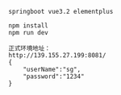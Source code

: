 ```
springboot vue3.2 elementplus
```

```
npm install
npm run dev
```

```
正式环境地址：
http://139.155.27.199:8081/
{
    "userName":"sg",
    "password":"1234"
}


```

